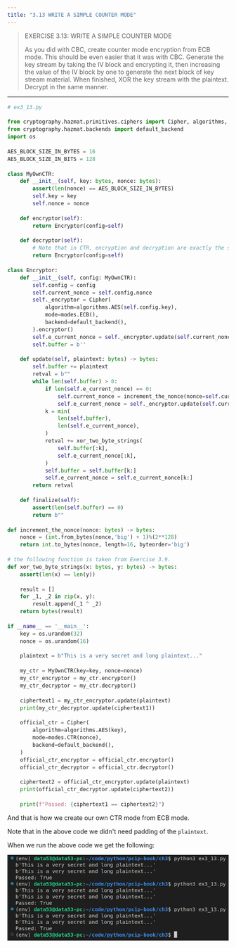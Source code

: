 ```yaml
---
title: "3.13 WRITE A SIMPLE COUNTER MODE"
---
```


> EXERCISE 3.13: WRITE A SIMPLE COUNTER MODE 
> 
> As you did with CBC, create counter mode encryption from ECB mode. This 
> should be even easier that it was with CBC. Generate the key stream 
> by taking the IV block and encrypting it, then increasing the value of 
> the IV block by one to generate the next block of key stream material. When 
> finished, XOR the key stream with the plaintext. Decrypt in the same manner. 

--------------------------------

```python
# ex3_13.py 

from cryptography.hazmat.primitives.ciphers import Cipher, algorithms, modes
from cryptography.hazmat.backends import default_backend
import os 

AES_BLOCK_SIZE_IN_BYTES = 16
AES_BLOCK_SIZE_IN_BITS = 128

class MyOwnCTR:
    def __init__(self, key: bytes, nonce: bytes): 
        assert(len(nonce) == AES_BLOCK_SIZE_IN_BYTES)
        self.key = key 
        self.nonce = nonce 

    def encryptor(self): 
        return Encryptor(config=self) 
    
    def decryptor(self): 
        # Note that in CTR, encryption and decryption are exactly the same operations. 
        return Encryptor(config=self)
    
class Encryptor: 
    def __init__(self, config: MyOwnCTR):  
        self.config = config 
        self.current_nonce = self.config.nonce
        self._encryptor = Cipher(
            algorithm=algorithms.AES(self.config.key), 
            mode=modes.ECB(), 
            backend=default_backend(),
        ).encryptor()
        self.e_current_nonce = self._encryptor.update(self.current_nonce)
        self.buffer = b''

    def update(self, plaintext: bytes) -> bytes: 
        self.buffer += plaintext
        retval = b""  
        while len(self.buffer) > 0:
            if len(self.e_current_nonce) == 0: 
                self.current_nonce = increment_the_nonce(nonce=self.current_nonce)
                self.e_current_nonce = self._encryptor.update(self.current_nonce)
            k = min(
                len(self.buffer), 
                len(self.e_current_nonce),
            )
            retval += xor_two_byte_strings(
                self.buffer[:k],
                self.e_current_nonce[:k],
            )
            self.buffer = self.buffer[k:]
            self.e_current_nonce = self.e_current_nonce[k:]
        return retval
    
    def finalize(self): 
        assert(len(self.buffer) == 0)
        return b"" 

def increment_the_nonce(nonce: bytes) -> bytes: 
    nonce = (int.from_bytes(nonce,'big') + 1)%(2**128)
    return int.to_bytes(nonce, length=16, byteorder='big')

# the following function is taken from Exercise 3.9. 
def xor_two_byte_strings(x: bytes, y: bytes) -> bytes: 
    assert(len(x) == len(y))
    
    result = []
    for _1, _2 in zip(x, y): 
        result.append(_1 ^ _2)
    return bytes(result)

if __name__ == '__main__': 
    key = os.urandom(32) 
    nonce = os.urandom(16) 

    plaintext = b"This is a very secret and long plaintext..."

    my_ctr = MyOwnCTR(key=key, nonce=nonce) 
    my_ctr_encryptor = my_ctr.encryptor()
    my_ctr_decryptor = my_ctr.decryptor()

    ciphertext1 = my_ctr_encryptor.update(plaintext)
    print(my_ctr_decryptor.update(ciphertext1))

    official_ctr = Cipher(
        algorithm=algorithms.AES(key), 
        mode=modes.CTR(nonce),
        backend=default_backend(),
    )
    official_ctr_encryptor = official_ctr.encryptor()
    official_ctr_decryptor = official_ctr.decryptor()

    ciphertext2 = official_ctr_encryptor.update(plaintext) 
    print(official_ctr_decryptor.update(ciphertext2))

    print(f"Passed: {ciphertext1 == ciphertext2}")
```

And that is how we create our own CTR mode from ECB mode. 

Note that in the above code we didn't need padding of the `plaintext`.

When we run the above code we get the following: 

<img src="ex3_13_fig1.png">